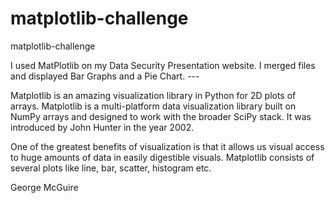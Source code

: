 # matplotlib-challenge
matplotlib-challenge

I used MatPlotlib on my Data Security Presentation website. I merged files and displayed Bar Graphs and a Pie Chart. ---

Matplotlib is an amazing visualization library in Python for 2D plots of arrays. Matplotlib is a multi-platform data visualization library built on NumPy arrays and designed to work with the broader SciPy stack. It was introduced by John Hunter in the year 2002.

One of the greatest benefits of visualization is that it allows us visual access to huge amounts of data in easily digestible visuals. Matplotlib consists of several plots like line, bar, scatter, histogram etc.

George McGuire
